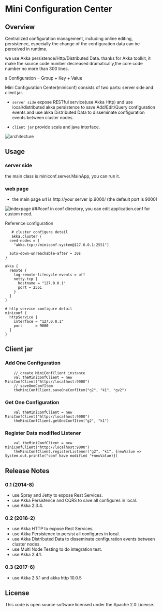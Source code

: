 Mini Configuration Center
==================================

Overview
----------
Centralized configuration management, including online editing, persistence, especially the change of the configuration data can be perceived in runtime.

we use Akka persistence/Http/Distributed Data. thanks for Akka toolkit, it make the source code number decreased dramatically,the core code number no more than 300 lines. 

a Configuration = Group  +  Key  +  Value

Mini Configuration Center(miniconf) consists of two parts: server side and client jar. 

- `server side` expose RESTful service(use Akka Http) and use local/distributed akka persistence to save Add/Edit/Query configuration events and use akka Distributed Data to disseminate configuration events between cluster nodes.

- `client jar` provide scala and java interface.

![architecture](images/architecture.png "architecture")

Usage
-----------
### server side
the main class is miniconf.server.MainApp, you can run it.

### web page
- the main page url is http://your server ip:9000/ (the default port is 9000)

![indexpage](images/index.png "index")
###conf
in conf directory, you can edit application.conf for custom need.

Reference configuration
       
       # cluster configure detail
       akka.cluster {
	  seed-nodes = [
	    "akka.tcp://miniconf-system@127.0.0.1:2551"]
	
	  auto-down-unreachable-after = 30s
	}
	
	akka {
	  remote {
	    log-remote-lifecycle-events = off
	    netty.tcp {
	      hostname = "127.0.0.1"
	      port = 2551
	    }
	  }
	}
	
	# http service configure detail
	miniconf {
	  httpService {
	    interface = "127.0.0.1"
	    port      = 9000
	  }
	}
     
Client jar
--------------
### Add One Configuration
		// create MiniConfClient instance
		val theMiniConfClient = new MiniConfClient("http://localhost:9000")
		// saveOneConfItem
		theMiniConfClient.saveOneConfItem("g2", "k1", "gv2")


### Get One Configuration
		val theMiniConfClient = new MiniConfClient("http://localhost:9000")
		theMiniConfClient.getOneConfItem("g2", "k1")


### Register Data modified Listener
		val theMiniConfClient = new MiniConfClient("http://localhost:9000")
		theMiniConfClient.registerListener("g2", "k1", {newValue => System.out.println("conf have modified "+newValue)})

Release Notes
--------------
### 0.1 (2014-8)
* use Spray and Jetty to expose Rest Services.
* use Akka Persistence and CQRS to save all configures in local.
* use Akka 2.3.4.

### 0.2 (2016-2)
* use Akka HTTP to expose Rest Services.
* use Akka Persistence to persist all configures in local.
* use Akka Distributed Data to disseminate configuration events between cluster nodes.
* use Multi Node Testing to do integration test.
* use Akka 2.4.1.

### 0.3 (2017-6)
* use Akka 2.5.1 and akka http 10.0.5

License
--------------
This code is open source software licensed under the Apache 2.0 License.
